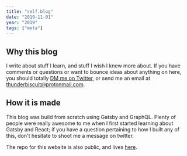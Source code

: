 ```yaml
---
title: "self.blog"
date: "2019-11-01"
year: "2019"
tags: ["meta"]
---
```


## Why this blog

I write about stuff I learn, and stuff I wish I knew more about. If you have comments or questions or want to bounce ideas about anything on here, you should totally <a href="https://twitter.com/thunderB__" target="_blank" rel="noopener noreferrer">DM me on Twitter</a>, or send me an email at <a href="mailto: thunderbiscuit@protonmail.com">thunderbiscuit@protonmail.com</a>.

## How it is made

This blog was build from scratch using Gatsby and GraphQL. Plenty of people were really awesome to me when I first started learning about Gatsby and React; if you have a question pertaining to how I built any of this, don't hesitate to shoot me a message on twitter.

The repo for this website is also public, and lives <a href="https://github.com/thunderBiscuit/blog" target="_blank" rel="noopener noreferrer">here</a>.
